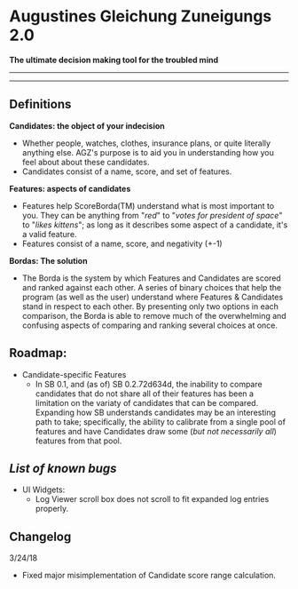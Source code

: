 
# Augustines Gleichung Zuneigungs 2.0

**The ultimate decision making tool for the troubled mind**

----------------
----------------

Definitions
-----------------------------------------------------------------------------

**Candidates: the object of your indecision**

- Whether people, watches, clothes, insurance plans, or quite literally anything else. AGZ's purpose is
to aid you in understanding how you feel about about these candidates. 
- Candidates consist of a name, score, and set of features.

**Features: aspects of candidates**
- Features help ScoreBorda(TM) understand what is most important to you. They can be anything from "*red*" to "*votes for president of space*" to "*likes kittens*"; as long as it describes some aspect of a candidate, it's a valid feature. 
- Features consist of a name, score, and negativity (+-1)

**Bordas: The solution**
- The Borda is the system by which Features and Candidates are scored and ranked against each other. A series of binary choices that help the program (as well as the user) understand where Features & Candidates stand in respect to each other. By presenting only two options in each comparison, the Borda is able to remove much of the overwhelming and confusing aspects of comparing and ranking several choices at once.

**Roadmap:**
---------
- Candidate-specific Features
	- In SB 0.1, and (as of) SB 0.2.72d634d, the inability to compare candidates that do not share
		  all of their features has been a limitation on the variaty of candidates that can be compared.
		  Expanding how SB understands candidates may be an interesting path to take;  specifically,
		  the ability to calibrate from a single pool of features and have Candidates draw some (*but not necessarily all*) features from that pool.

***List of known bugs***
-----		
- UI Widgets:
	- Log Viewer scroll box does not scroll to fit expanded log entries properly.

**Changelog**
---
3/24/18
- Fixed major misimplementation of Candidate score range calculation.
